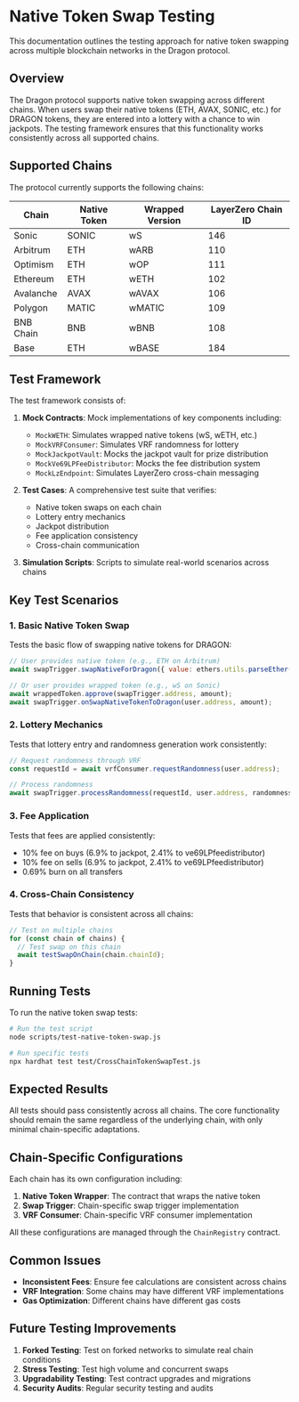 # Native Token Swap Testing

This documentation outlines the testing approach for native token swapping across multiple blockchain networks in the Dragon protocol.

## Overview

The Dragon protocol supports native token swapping across different chains. When users swap their native tokens (ETH, AVAX, SONIC, etc.) for DRAGON tokens, they are entered into a lottery with a chance to win jackpots. The testing framework ensures that this functionality works consistently across all supported chains.

## Supported Chains

The protocol currently supports the following chains:

| Chain     | Native Token | Wrapped Version | LayerZero Chain ID |
|-----------|--------------|-----------------|-------------------|
| Sonic     | SONIC        | wS              | 146               |
| Arbitrum  | ETH          | wARB            | 110               |
| Optimism  | ETH          | wOP             | 111               |
| Ethereum  | ETH          | wETH            | 102               |
| Avalanche | AVAX         | wAVAX           | 106               |
| Polygon   | MATIC        | wMATIC          | 109               |
| BNB Chain | BNB          | wBNB            | 108               |
| Base      | ETH          | wBASE           | 184               |

## Test Framework

The test framework consists of:

1. **Mock Contracts**: Mock implementations of key components including:
   - `MockWETH`: Simulates wrapped native tokens (wS, wETH, etc.)
   - `MockVRFConsumer`: Simulates VRF randomness for lottery
   - `MockJackpotVault`: Mocks the jackpot vault for prize distribution
   - `MockVe69LPFeeDistributor`: Mocks the fee distribution system
   - `MockLzEndpoint`: Simulates LayerZero cross-chain messaging

2. **Test Cases**: A comprehensive test suite that verifies:
   - Native token swaps on each chain
   - Lottery entry mechanics
   - Jackpot distribution
   - Fee application consistency
   - Cross-chain communication

3. **Simulation Scripts**: Scripts to simulate real-world scenarios across chains

## Key Test Scenarios

### 1. Basic Native Token Swap

Tests the basic flow of swapping native tokens for DRAGON:

```javascript
// User provides native token (e.g., ETH on Arbitrum)
await swapTrigger.swapNativeForDragon({ value: ethers.utils.parseEther("1.0") });

// Or user provides wrapped token (e.g., wS on Sonic)
await wrappedToken.approve(swapTrigger.address, amount);
await swapTrigger.onSwapNativeTokenToDragon(user.address, amount);
```

### 2. Lottery Mechanics

Tests that lottery entry and randomness generation work consistently:

```javascript 
// Request randomness through VRF
const requestId = await vrfConsumer.requestRandomness(user.address);

// Process randomness
await swapTrigger.processRandomness(requestId, user.address, randomness);
```

### 3. Fee Application

Tests that fees are applied consistently:

- 10% fee on buys (6.9% to jackpot, 2.41% to ve69LPfeedistributor)
- 10% fee on sells (6.9% to jackpot, 2.41% to ve69LPfeedistributor)
- 0.69% burn on all transfers

### 4. Cross-Chain Consistency

Tests that behavior is consistent across all chains:

```javascript
// Test on multiple chains
for (const chain of chains) {
  // Test swap on this chain
  await testSwapOnChain(chain.chainId);
}
```

## Running Tests

To run the native token swap tests:

```bash
# Run the test script
node scripts/test-native-token-swap.js

# Run specific tests
npx hardhat test test/CrossChainTokenSwapTest.js
```

## Expected Results

All tests should pass consistently across all chains. The core functionality should remain the same regardless of the underlying chain, with only minimal chain-specific adaptations.

## Chain-Specific Configurations

Each chain has its own configuration including:

1. **Native Token Wrapper**: The contract that wraps the native token
2. **Swap Trigger**: Chain-specific swap trigger implementation
3. **VRF Consumer**: Chain-specific VRF consumer implementation

All these configurations are managed through the `ChainRegistry` contract.

## Common Issues

- **Inconsistent Fees**: Ensure fee calculations are consistent across chains
- **VRF Integration**: Some chains may have different VRF implementations
- **Gas Optimization**: Different chains have different gas costs

## Future Testing Improvements

1. **Forked Testing**: Test on forked networks to simulate real chain conditions
2. **Stress Testing**: Test high volume and concurrent swaps
3. **Upgradability Testing**: Test contract upgrades and migrations
4. **Security Audits**: Regular security testing and audits 